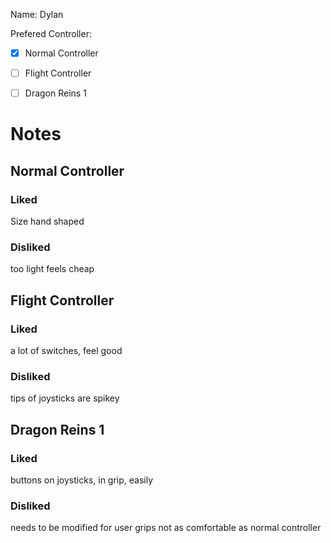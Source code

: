 Name: Dylan


Prefered Controller:
- [x]  Normal Controller
- [ ]  Flight Controller
- [ ]  Dragon Reins 1


# Notes

## Normal Controller
### Liked
Size
hand shaped
### Disliked
too light
feels cheap

## Flight Controller
### Liked
a lot of switches, feel good
### Disliked
tips of joysticks are spikey

## Dragon Reins 1
### Liked
buttons on joysticks, in grip, easily
### Disliked
needs to be modified for user
grips
not as comfortable as normal controller
